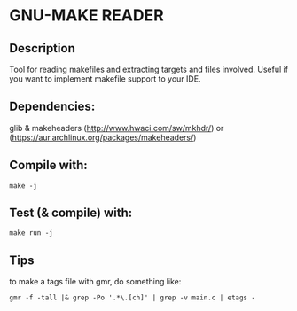 # GNU-MAKE READER

## Description
	
Tool for reading makefiles and extracting targets and files involved. Useful if you want to implement makefile support to your IDE.

## Dependencies:

glib & makeheaders (http://www.hwaci.com/sw/mkhdr/) or (https://aur.archlinux.org/packages/makeheaders/)

## Compile with:

```shell
make -j
```

## Test (& compile) with:

```shell
make run -j
```

## Tips

to make a tags file with gmr, do something like:

```shell
gmr -f -tall |& grep -Po '.*\.[ch]' | grep -v main.c | etags -
```

